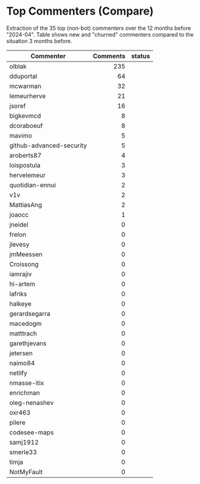 # Top Commenters (Compare)

Extraction of the 35 top (non-bot) commenters 
over the 12 months before "2024-04".
Table shows new and "churned" commenters compared 
to the situation 3 months before.


| Commenter                | Comments | status |
| ------------------------ | -------: | ------ |
| olblak                   |      235 |        |
| dduportal                |       64 |        |
| mcwarman                 |       32 |        |
| lemeurherve              |       21 |        |
| jsoref                   |       16 |        |
| bigkevmcd                |        8 |        |
| dcoraboeuf               |        8 |        |
| mavimo                   |        5 |        |
| github-advanced-security |        5 |        |
| aroberts87               |        4 |        |
| loispostula              |        3 |        |
| hervelemeur              |        3 |        |
| quotidian-ennui          |        2 |        |
| v1v                      |        2 |        |
| MattiasAng               |        2 |        |
| joaocc                   |        1 |        |
| jneidel                  |        0 |        |
| frelon                   |        0 |        |
| jlevesy                  |        0 |        |
| jmMeessen                |        0 |        |
| Croissong                |        0 |        |
| iamrajiv                 |        0 |        |
| hi-artem                 |        0 |        |
| lafriks                  |        0 |        |
| halkeye                  |        0 |        |
| gerardsegarra            |        0 |        |
| macedogm                 |        0 |        |
| matttrach                |        0 |        |
| garethjevans             |        0 |        |
| jetersen                 |        0 |        |
| naimo84                  |        0 |        |
| netlify                  |        0 |        |
| nmasse-itix              |        0 |        |
| enrichman                |        0 |        |
| oleg-nenashev            |        0 |        |
| oxr463                   |        0 |        |
| pilere                   |        0 |        |
| codesee-maps             |        0 |        |
| samj1912                 |        0 |        |
| smerle33                 |        0 |        |
| timja                    |        0 |        |
| NotMyFault               |        0 |        |

